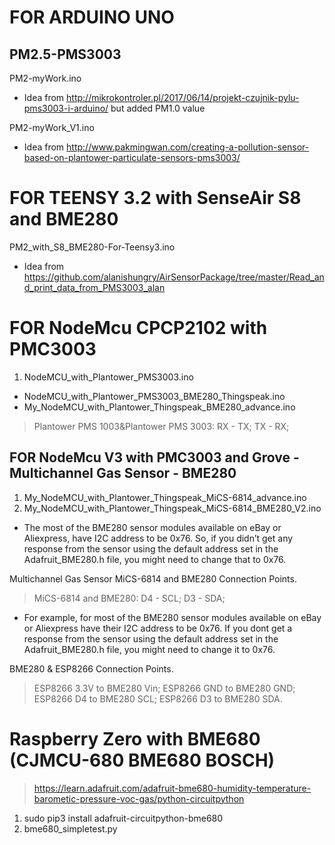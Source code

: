 # FOR ARDUINO UNO
## PM2.5-PMS3003
PM2-myWork.ino

* Idea from http://mikrokontroler.pl/2017/06/14/projekt-czujnik-pylu-pms3003-i-arduino/ but added PM1.0 value

PM2-myWork_V1.ino
* Idea from http://www.pakmingwan.com/creating-a-pollution-sensor-based-on-plantower-particulate-sensors-pms3003/




# FOR TEENSY 3.2  with SenseAir S8 and BME280

PM2_with_S8_BME280-For-Teensy3.ino
* Idea from https://github.com/alanishungry/AirSensorPackage/tree/master/Read_and_print_data_from_PMS3003_alan


# FOR NodeMcu CPCP2102 with PMC3003
1. NodeMCU_with_Plantower_PMS3003.ino 
  - NodeMCU_with_Plantower_PMS3003_BME280_Thingspeak.ino 
  - My_NodeMCU_with_Plantower_Thingspeak_BME280_advance.ino

> Plantower PMS 1003&Plantower PMS 3003: RX - TX; TX - RX;


## FOR NodeMcu V3 with PMC3003 and Grove - Multichannel Gas Sensor - BME280
1. My_NodeMCU_with_Plantower_Thingspeak_MiCS-6814_advance.ino
2. My_NodeMCU_with_Plantower_Thingspeak_MiCS-6814_BME280_V2.ino

* The most of the BME280 sensor modules available on eBay or Aliexpress,  have I2C address to be 0x76. So, if you didn’t get any response from the sensor using the default address set in the Adafruit_BME280.h file, you might need to change that to 0x76.

Multichannel Gas Sensor MiCS-6814 and BME280 Connection Points.
> MiCS-6814 and BME280: D4 - SCL; D3 - SDA;

* For example, for most of the BME280 sensor modules available on eBay or Aliexpress have their I2C address to be 0x76. If you dont get a response from the sensor using the default address set in the Adafruit_BME280.h file, you might need to change it to 0x76.

BME280 & ESP8266 Connection Points. 
> ESP8266 3.3V to BME280 Vin; ESP8266 GND to BME280 GND; ESP8266 D4 to BME280 SCL; ESP8266 D3 to BME280 SDA.


# Raspberry Zero with BME680 (CJMCU-680 BME680 BOSCH)
>https://learn.adafruit.com/adafruit-bme680-humidity-temperature-barometic-pressure-voc-gas/python-circuitpython
1. sudo pip3 install adafruit-circuitpython-bme680
2. bme680_simpletest.py
